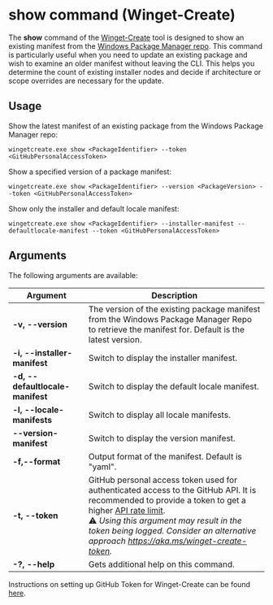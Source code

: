 # show command (Winget-Create)

The **show** command of the [Winget-Create](../README.md) tool is designed to show an existing manifest from the [Windows Package Manager repo](https://docs.microsoft.com/windows/package-manager/). This command is particularly useful when you need to update an existing package and wish to examine an older manifest without leaving the CLI. This helps you determine the count of existing installer nodes and decide if architecture or scope overrides are necessary for the update.

## Usage

Show the latest manifest of an existing package from the Windows Package Manager repo:

`wingetcreate.exe show <PackageIdentifier> --token <GitHubPersonalAccessToken>`

Show a specified version of a package manifest:

`wingetcreate.exe show <PackageIdentifier> --version <PackageVersion> --token <GitHubPersonalAccessToken>`

Show only the installer and default locale manifest:

`wingetcreate.exe show <PackageIdentifier> --installer-manifest --defaultlocale-manifest --token <GitHubPersonalAccessToken>`

## Arguments

The following arguments are available:

| Argument  | Description |
|--------------|-------------|
| **-v, --version** |  The version of the existing package manifest from the Windows Package Manager Repo to retrieve the manifest for. Default is the latest version.
| **-i, --installer-manifest** |  Switch to display the installer manifest.
| **-d, --defaultlocale-manifest** |  Switch to display the default locale manifest.
| **-l, --locale-manifests** |  Switch to display all locale manifests.
| **--version-manifest** |  Switch to display the version manifest.
| **-f,--format** |  Output format of the manifest. Default is "yaml". |
| **-t, --token** |  GitHub personal access token used for authenticated access to the GitHub API. It is recommended to provide a token to get a higher [API rate limit](https://docs.github.com/en/rest/overview/resources-in-the-rest-api#rate-limiting). <br/>⚠️ _Using this argument may result in the token being logged. Consider an alternative approach https://aka.ms/winget-create-token._ |
| **-?, --help** |  Gets additional help on this command. |

Instructions on setting up GitHub Token for Winget-Create can be found [here](../README.md#github-personal-access-token-classic-permissions).
